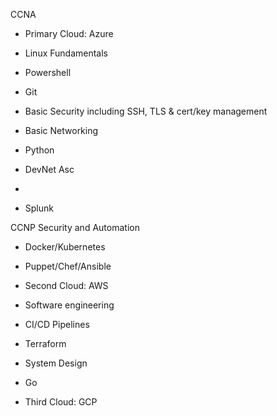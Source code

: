 
  CCNA
-   Primary Cloud: Azure
    
-   Linux Fundamentals

-   Powershell

-   Git

-   Basic Security including SSH, TLS & cert/key management
    
-   Basic Networking

-   Python

-  DevNet Asc
- 
- Splunk
    

CCNP Security and Automation

-   Docker/Kubernetes
    
-   Puppet/Chef/Ansible
    
-   Second Cloud: AWS
    
-   Software engineering
    
-   CI/CD Pipelines
    
-   Terraform
    
-   System Design
    
-   Go 
    
-   Third Cloud: GCP
